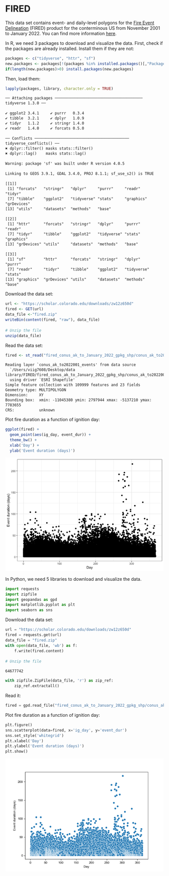 # FIRED

This data set contains event- and daily-level polygons for the [Fire Event Delineation](https://scholar.colorado.edu/concern/datasets/d504rm74m) (FIRED) product for the conterminous US from November 2001 to January 2022. You can find more information [here](https://www.mdpi.com/2072-4292/12/21/3498).

In R, we need 3 packages to download and visualize the data. First, check if the packages are already installed. Install them if they are not:

``` r
packages <- c("tidyverse", "httr", "sf") 
new.packages <- packages[!(packages %in% installed.packages()[,"Package"])] 
if(length(new.packages)>0) install.packages(new.packages) 
```

Then, load them:

``` r
lapply(packages, library, character.only = TRUE)
```

```         
── Attaching packages ─────────────────────────────────────── tidyverse 1.3.0 ──

✔ ggplot2 3.4.1     ✔ purrr   0.3.4
✔ tibble  3.2.1     ✔ dplyr   1.0.9
✔ tidyr   1.1.2     ✔ stringr 1.4.0
✔ readr   1.4.0     ✔ forcats 0.5.0

── Conflicts ────────────────────────────────────────── tidyverse_conflicts() ──
✖ dplyr::filter() masks stats::filter()
✖ dplyr::lag()    masks stats::lag()

Warning: package 'sf' was built under R version 4.0.5

Linking to GEOS 3.9.1, GDAL 3.4.0, PROJ 8.1.1; sf_use_s2() is TRUE

[[1]]
 [1] "forcats"   "stringr"   "dplyr"     "purrr"     "readr"     "tidyr"    
 [7] "tibble"    "ggplot2"   "tidyverse" "stats"     "graphics"  "grDevices"
[13] "utils"     "datasets"  "methods"   "base"     

[[2]]
 [1] "httr"      "forcats"   "stringr"   "dplyr"     "purrr"     "readr"    
 [7] "tidyr"     "tibble"    "ggplot2"   "tidyverse" "stats"     "graphics" 
[13] "grDevices" "utils"     "datasets"  "methods"   "base"     

[[3]]
 [1] "sf"        "httr"      "forcats"   "stringr"   "dplyr"     "purrr"    
 [7] "readr"     "tidyr"     "tibble"    "ggplot2"   "tidyverse" "stats"    
[13] "graphics"  "grDevices" "utils"     "datasets"  "methods"   "base"     
```

Download the data set:

``` r
url <- "https://scholar.colorado.edu/downloads/zw12z650d" 
fired <- GET(url) 
data_file <-"fired.zip" 
writeBin(content(fired, "raw"), data_file)

# Unzip the file
unzip(data_file)
```

Read the data set:

``` r
fired <- st_read("fired_conus_ak_to_January_2022_gpkg_shp/conus_ak_to2022001_events.shp") 
```

```         
Reading layer `conus_ak_to2022001_events' from data source 
  `/Users/viig7608/Desktop/data library/FIRED/fired_conus_ak_to_January_2022_gpkg_shp/conus_ak_to2022001_events.shp' 
  using driver `ESRI Shapefile'
Simple feature collection with 109999 features and 23 fields
Geometry type: MULTIPOLYGON
Dimension:     XY
Bounding box:  xmin: -11045380 ymin: 2797944 xmax: -5137210 ymax: 7783655
CRS:           unknown
```

Plot fire duration as a function of ignition day:

``` r
ggplot(fired) +
  geom_point(aes(ig_day, event_dur)) +
  theme_bw() +
  xlab('Day') +
  ylab('Event duration (days)')
```

![](FIRED_files/figure-commonmark/unnamed-chunk-5-1.png)

In Python, we need 5 libraries to download and visualize the data.

``` python
import requests 
import zipfile 
import geopandas as gpd 
import matplotlib.pyplot as plt
import seaborn as sns
```

Download the data set:

``` python
url = "https://scholar.colorado.edu/downloads/zw12z650d"
fired = requests.get(url)
data_file = "fired.zip"
with open(data_file, 'wb') as f:
    f.write(fired.content)

# Unzip the file
```

```         
64677742
```

``` python
with zipfile.ZipFile(data_file, 'r') as zip_ref:
    zip_ref.extractall()
```

Read it:

``` python
fired = gpd.read_file("fired_conus_ak_to_January_2022_gpkg_shp/conus_ak_to2022001_events.shp")
```

Plot fire duration as a function of ignition day:

``` python
plt.figure()
sns.scatterplot(data=fired, x='ig_day', y='event_dur')
sns.set_style('whitegrid')
plt.xlabel('Day')
plt.ylabel('Event duration (days)')
plt.show()
```

![](FIRED_files/figure-commonmark/unnamed-chunk-9-1.png)
